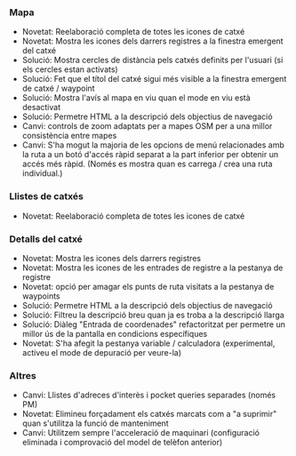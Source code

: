 ### Mapa
- Novetat: Reelaboració completa de totes les icones de catxé
- Novetat: Mostra les icones dels darrers registres a la finestra emergent del catxé
- Solució: Mostra cercles de distància pels catxés definits per l'usuari (si els cercles estan activats)
- Solució: Fet que el títol del catxé sigui més visible a la finestra emergent de catxé / waypoint
- Solució: Mostra l'avís al mapa en viu quan el mode en viu està desactivat
- Solució: Permetre HTML a la descripció dels objectius de navegació
- Canvi: controls de zoom adaptats per a mapes OSM per a una millor consistència entre mapes
- Canvi: S'ha mogut la majoria de les opcions de menú relacionades amb la ruta a un botó d'accés ràpid separat a la part inferior per obtenir un accés més ràpid. (Només es mostra quan es carrega / crea una ruta individual.)

### Llistes de catxés
- Novetat: Reelaboració completa de totes les icones de catxé

### Detalls del catxé
- Novetat: Mostra les icones dels darrers registres
- Novetat: Mostra les icones de les entrades de registre a la pestanya de registre
- Novetat: opció per amagar els punts de ruta visitats a la pestanya de waypoints
- Solució: Permetre HTML a la descripció dels objectius de navegació
- Solució: Filtreu la descripció breu quan ja es troba a la descripció llarga
- Solució: Diàleg "Entrada de coordenades" refactoritzat per permetre un millor ús de la pantalla en condicions específiques
- Novetat: S'ha afegit la pestanya variable / calculadora (experimental, activeu el mode de depuració per veure-la)

### Altres
- Canvi: Llistes d'adreces d'interès i pocket queries separades (només PM)
- Novetat: Elimineu forçadament els catxés marcats com a "a suprimir" quan s'utilitza la funció de manteniment
- Canvi: Utilitzem sempre l'acceleració de maquinari (configuració eliminada i comprovació del model de telèfon anterior)

